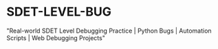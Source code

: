 # SDET-LEVEL-BUG
"Real-world SDET Level Debugging Practice | Python Bugs | Automation Scripts | Web Debugging Projects"
